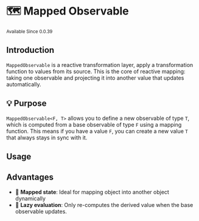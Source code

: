 # 🗺️ Mapped Observable

<sup>
Available Since 0.0.39
</sup>

## Introduction
`MappedObservable` is a reactive transformation layer, apply a transformation function to values from its source.
This is the core of reactive mapping: taking one observable and projecting it into another value that updates automatically.

## 💡 Purpose
`MappedObservable<F, T>` allows you to define a new observable of type `T`, which is computed from a base observable of type `F` using a mapping function.
This means if you have a value `F`, you can create a new value `T` that always stays in sync with it.

## Usage
<code-block lang="java" src="common/CodeSnippets.java" include-symbol="mapped"/>

## Advantages
- 📝 **Mapped state**: Ideal for mapping object into another object dynamically 
- 👀 **Lazy evaluation**: Only re-computes the derived value when the base observable updates.
